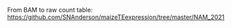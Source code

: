 

From BAM to raw count table: https://github.com/SNAnderson/maizeTEexpression/tree/master/NAM_2021
